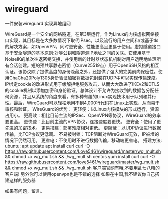 # wireguard

一件安装wireguard 实现异地组网

WireGuard是一个安全的网络隧道，在第3层运行，作为Linux的内核虚拟网络接口实现，其目标是在大多数情况下取代IPsec，以及流行的用户空间和/或基于tls的解决方案，如OpenVPN，同时更安全、性能更高且更易于使用。虚拟隧道接口基于安全隧道的基本原则:对等公钥和隧道源IP地址之间的关联。它使用基于NoiseIK的单次往返密钥交换，并使用新的计时器状态机机制对用户透明地处理所有会话创建。短的预共享静态密钥（Curve25519点）用于OpenSSH风格的相互认证。该协议除了提供高度的身份隐藏之外，还提供了强大的完美前向保密性。使用ChaCha20Poly1305身份验证加密将数据包封装在UDP中可以实现传输速度。 IP绑定cookie的改进形式用于缓解拒绝服务攻击，从而大大改进了IKEv2和DTLS的cookie机制以添加加密和身份验证。总体设计不允许为接收到的数据包分配任何资源，并且从系统的角度来看，有多种有趣的Linux实现技术用于队列和并行性。最后，WireGuard可以轻松地用不到4,000行代码在Linux上实现，从而易于审核和验证。
WireGuard的优势：
更轻便：以Linux内核模块的形式运行，资源占用小。
更高效：相比目前主流的IPSec、OpenVPN等协议，WireGuard的效率要更高。
更快速：比目前主流的VPN协议，连接速度要更快。
更安全：使用了更先进的加密技术。
更易搭建：部署难度相对更低。
更隐蔽：以UDP协议进行数据传输，比TCP协议更低调。
不易被封锁：TCP阻断对WireGuard无效，IP被墙的情况下仍然可用。
更省电：不使用时不进行数据传输，移动端更省电。
搭建方法:
ubuntu:
apt update
apt install curl
curl -O https://raw.githubusercontent.com/Love5461/wireguard/master/wg_mult.sh && chmod +x wg_mult.sh && ./wg_mult.sh
centos
yum install curl
curl -O https://raw.githubusercontent.com/love5461/wireguard/master/wg_mult.sh && chmod +x wg_mult.sh && ./wg_mult.sh
客户端官网有哦,不要用乱七八糟的客户端!
另外你可以使用openvpn也是不错的选择
如果在中国,我不建议你自己搭建这样的服务器

如果有问题，留言。
